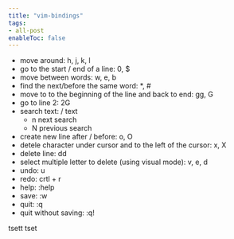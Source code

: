 ```yaml
---
title: "vim-bindings"
tags:
- all-post
enableToc: false
---
```


- move around: h, j, k, l
- go to the start / end of a line: 0, $
- move between words: w, e, b
- find the next/before the same word: *, #
- move to to the beginning of the line and back to end: gg, G
- go to line 2: 2G
- search text: / text
	- n next search
	- N previous search
- create new line after / before: o, O
- detele character under cursor and to the left of the cursor: x, X
- delete line: dd
- select multiple letter to delete (using visual mode): v, e, d
- undo: u
- redo: crtl + r
- help: :help
- save: :w
- quit: :q
- quit without saving: :q!


tsett tset 
